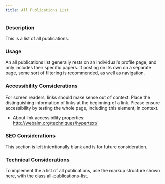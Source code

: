 ```yaml
---
title: All Publications List
---
```


### Description
This is a list of all publications.

### Usage
An all publications list generally rests on an individual's profile page, and only includes their specific papers. If posting on its own on a separate page, some sort of filtering is recommended, as well as navigation.

### Accessibility Considerations
For screen readers, links should make sense out of context. Place the distinguishing information of links at the beginning of a link. Please ensure accessibility by testing the whole page, including this element, in context.

* About link accessibility properties: http://webaim.org/techniques/hypertext/

### SEO Considerations
This section is left intentionally blank and is for future consideration.

### Technical Considerations
To implement the a list of all publications, use the markup structure shown here, with the class all-publications-list.
